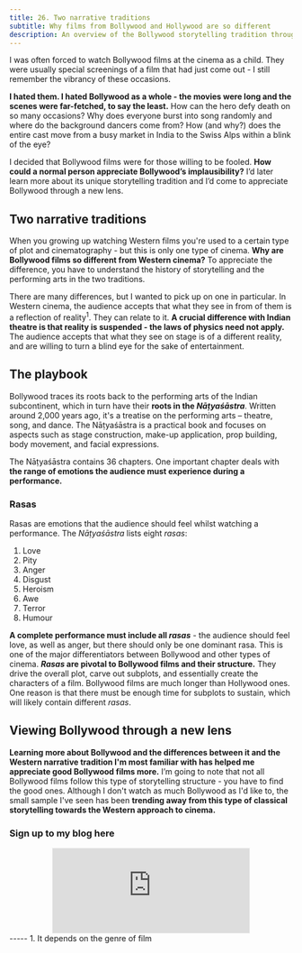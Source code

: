 ```yaml
---
title: 26. Two narrative traditions
subtitle: Why films from Bollywood and Hollywood are so different
description: An overview of the Bollywood storytelling tradition through rasas
---
```


I was often forced to watch Bollywood films at the cinema as a child. They were usually special screenings of a film that had just come out - I still remember the vibrancy of these occasions.

__I hated them. I hated Bollywood as a whole - the movies were long and the scenes were far-fetched, to say the least.__ How can the hero defy death on so many occasions? Why does everyone burst into song randomly and where do the background dancers come from? How (and why?) does the entire cast move from a busy market in India to the Swiss Alps within a blink of the eye?

I decided that Bollywood films were for those willing to be fooled. __How could a normal person appreciate Bollywood’s implausibility?__ I’d later learn more about its unique storytelling tradition and I’d come to appreciate Bollywood through a new lens.

## Two narrative traditions
When you growing up watching Western films you're used to a certain type of plot and cinematography - but this is only one type of cinema. __Why are Bollywood films so different from Western cinema?__ To appreciate the difference, you have to understand the history of storytelling and the performing arts in the two traditions.

There are many differences, but I wanted to pick up on one in particular. In Western cinema, the audience accepts that what they see in from of them is a reflection of reality<sup>1</sup>. They can relate to it. __A crucial difference with Indian theatre is that reality is suspended - the laws of physics need not apply.__ The audience accepts that what they see on stage is of a different reality, and are willing to turn a blind eye for the sake of entertainment.

## The playbook
Bollywood traces its roots back to the performing arts of the Indian subcontinent, which in turn have their __roots in the *Nāṭyaśāstra*__. Written around 2,000 years ago, it's a treatise on the performing arts – theatre, song, and dance. The Nāṭyaśāstra is a practical book and focuses on aspects such as stage construction, make-up application, prop building, body movement, and facial expressions.

The Nāṭyaśāstra contains 36 chapters. One important chapter deals with __the range of emotions the audience must experience during a performance.__

### Rasas
Rasas are emotions that the audience should feel whilst watching a performance. The *Nāṭyaśāstra* lists eight *rasas*:
1. Love
2. Pity
3. Anger
4. Disgust
5. Heroism
6. Awe
7. Terror
8. Humour

__A complete performance must include all *rasas*__ - the audience should feel love, as well as anger, but there should only be one dominant rasa. This is one of the major differentiators between Bollywood and other types of cinema. __*Rasas* are pivotal to Bollywood films and their structure.__ They drive the overall plot, carve out subplots, and essentially create the characters of a film. Bollywood films are much longer than Hollywood ones. One reason is that there must be enough time for subplots to sustain, which will likely contain different *rasas*.

## Viewing Bollywood through a new lens
__Learning more about Bollywood and the differences between it and the Western narrative tradition I'm most familiar with has helped me appreciate good Bollywood films more.__ I’m going to note that not all Bollywood films follow this type of storytelling structure - you have to find the good ones. Although I don't watch as much Bollywood as I'd like to, the small sample I've seen has been __trending away from this type of classical storytelling towards the Western approach to cinema.__

### Sign up to my blog here
<div
  style="text-align:center;width:100%;">
<iframe src="https://taariq.substack.com/embed" width="350" height="150" style="border:1px solid #EEE; background:white; margin: 0 auto; dislay: block;" frameborder="0" scrolling="no"></iframe>

</div>
-----
1. It depends on the genre of film

